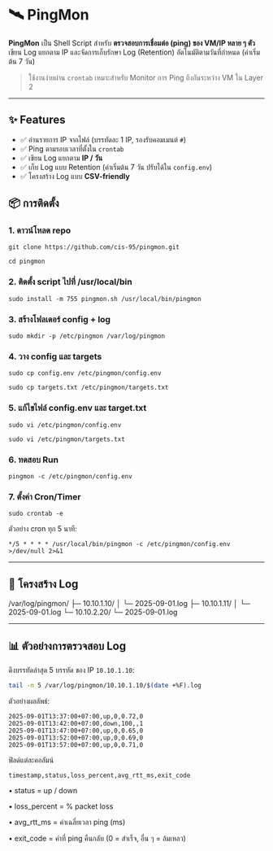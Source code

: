 # 🛰️ PingMon

**PingMon** เป็น Shell Script สำหรับ **ตรวจสอบการเชื่อมต่อ (ping) ของ VM/IP หลาย ๆ ตัว**  
เขียน Log แยกตาม IP และจัดการเก็บรักษา Log (Retention) อัตโนมัติตามวันที่กำหนด (ค่าเริ่มต้น 7 วัน)

> ใช้งานง่ายผ่าน `crontab` เหมาะสำหรับ Monitor การ Ping ถึงกันระหว่าง VM ใน Layer 2

---

## ✨ Features
- ✅ อ่านรายการ IP จากไฟล์ (บรรทัดละ 1 IP, รองรับคอมเมนต์ `#`)
- ✅ Ping ตามรอบเวลาที่ตั้งใน `crontab`
- ✅ เขียน Log แยกตาม **IP / วัน**
- ✅ เก็บ Log แบบ Retention (ค่าเริ่มต้น 7 วัน ปรับได้ใน `config.env`)
- ✅ โครงสร้าง Log แบบ **CSV-friendly**  

## 📦 การติดตั้ง

### 1. ดาวน์โหลด repo
```
git clone https://github.com/cis-95/pingmon.git
```
```
cd pingmon
```

### 2. ติดตั้ง script ไปที่ /usr/local/bin
```
sudo install -m 755 pingmon.sh /usr/local/bin/pingmon
```

### 3. สร้างโฟลเดอร์ config + log
```
sudo mkdir -p /etc/pingmon /var/log/pingmon
```

### 4. วาง config และ targets
```
sudo cp config.env /etc/pingmon/config.env
```
```
sudo cp targets.txt /etc/pingmon/targets.txt
```

### 5. แก้ไขไฟล์ config.env และ target.txt
```
sudo vi /etc/pingmon/config.env
```
```
sudo vi /etc/pingmon/targets.txt
```

### 6. ทดสอบ Run
```
pingmon -c /etc/pingmon/config.env
```

### 7. ตั้งค่า Cron/Timer
```
sudo crontab -e
```
ตัวอย่าง cron ทุก 5 นาที:
```
*/5 * * * * /usr/local/bin/pingmon -c /etc/pingmon/config.env >/dev/null 2>&1
```
---

## 📂 โครงสร้าง Log
/var/log/pingmon/
├─ 10.10.1.10/
│   └─ 2025-09-01.log
├─ 10.10.1.11/
│   └─ 2025-09-01.log
└─ 10.10.2.20/
└─ 2025-09-01.log

---

## 📊 ตัวอย่างการตรวจสอบ Log

ดึงบรรทัดล่าสุด 5 บรรทัด ของ IP `10.10.1.10`:

```bash
tail -n 5 /var/log/pingmon/10.10.1.10/$(date +%F).log
```
ตัวอย่างผลลัพธ์:
```
2025-09-01T13:37:00+07:00,up,0,0.72,0
2025-09-01T13:42:00+07:00,down,100,,1
2025-09-01T13:47:00+07:00,up,0,0.65,0
2025-09-01T13:52:00+07:00,up,0,0.69,0
2025-09-01T13:57:00+07:00,up,0,0.71,0
```
ฟิลด์แต่ละคอลัมน์
```
timestamp,status,loss_percent,avg_rtt_ms,exit_code
```

•	status = up / down

•	loss_percent = % packet loss

•	avg_rtt_ms = ค่าเฉลี่ยเวลา ping (ms)

•	exit_code = ค่าที่ ping คืนกลับ (0 = สำเร็จ, อื่น ๆ = ล้มเหลว)